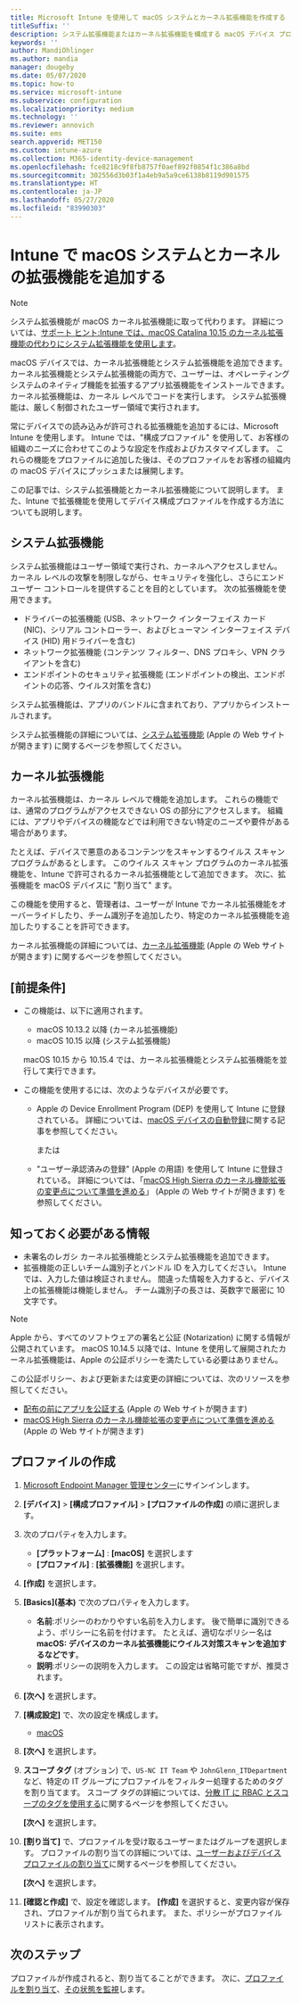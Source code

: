 ```yaml
---
title: Microsoft Intune を使用して macOS システムとカーネル拡張機能を作成する - Azure | Microsoft Docs
titleSuffix: ''
description: システム拡張機能またはカーネル拡張機能を構成する macOS デバイス プロファイルを追加または作成します。このプロファイルでは、Microsoft Intune でのユーザーによるオーバーライド、チーム識別子の追加、バンドルとチーム識別子の追加を許可します。
keywords: ''
author: MandiOhlinger
ms.author: mandia
manager: dougeby
ms.date: 05/07/2020
ms.topic: how-to
ms.service: microsoft-intune
ms.subservice: configuration
ms.localizationpriority: medium
ms.technology: ''
ms.reviewer: annovich
ms.suite: ems
search.appverid: MET150
ms.custom: intune-azure
ms.collection: M365-identity-device-management
ms.openlocfilehash: fce8218c9f8fb8757f0aef892f0854f1c386a8bd
ms.sourcegitcommit: 302556d3b03f1a4eb9a5a9ce6138b8119d901575
ms.translationtype: HT
ms.contentlocale: ja-JP
ms.lasthandoff: 05/27/2020
ms.locfileid: "83990303"
---
```

# <a name="add-macos-system-and-kernel-extensions-in-intune"></a>Intune で macOS システムとカーネルの拡張機能を追加する

> [!NOTE]
> システム拡張機能が macOS カーネル拡張機能に取って代わります。 詳細については、[サポート ヒント:Intune では、macOS Catalina 10.15 のカーネル拡張機能の代わりにシステム拡張機能を使用します](https://techcommunity.microsoft.com/t5/intune-customer-success/support-tip-using-system-extensions-instead-of-kernel-extensions/ba-p/1191413)。

macOS デバイスでは、カーネル拡張機能とシステム拡張機能を追加できます。 カーネル拡張機能とシステム拡張機能の両方で、ユーザーは、オペレーティング システムのネイティブ機能を拡張するアプリ拡張機能をインストールできます。 カーネル拡張機能は、カーネル レベルでコードを実行します。 システム拡張機能は、厳しく制御されたユーザー領域で実行されます。

常にデバイスでの読み込みが許可される拡張機能を追加するには、Microsoft Intune を使用します。 Intune では、"構成プロファイル" を使用して、お客様の組織のニーズに合わせてこのような設定を作成およびカスタマイズします。 これらの機能をプロファイルに追加した後は、そのプロファイルをお客様の組織内の macOS デバイスにプッシュまたは展開します。

この記事では、システム拡張機能とカーネル拡張機能について説明します。 また、Intune で拡張機能を使用してデバイス構成プロファイルを作成する方法についても説明します。

## <a name="system-extensions"></a>システム拡張機能

システム拡張機能はユーザー領域で実行され、カーネルへアクセスしません。 カーネル レベルの攻撃を制限しながら、セキュリティを強化し、さらにエンド ユーザー コントロールを提供することを目的としています。 次の拡張機能を使用できます。

- ドライバーの拡張機能 (USB、ネットワーク インターフェイス カード (NIC)、シリアル コントローラー、およびヒューマン インターフェイス デバイス (HID) 用ドライバーを含む)
- ネットワーク拡張機能 (コンテンツ フィルター、DNS プロキシ、VPN クライアントを含む)
- エンドポイントのセキュリティ拡張機能 (エンドポイントの検出、エンドポイントの応答、ウイルス対策を含む)

システム拡張機能は、アプリのバンドルに含まれており、アプリからインストールされます。

システム拡張機能の詳細については、[システム拡張機能](https://developer.apple.com/documentation/systemextensions) (Apple の Web サイトが開きます) に関するページを参照してください。

## <a name="kernel-extensions"></a>カーネル拡張機能

カーネル拡張機能は、カーネル レベルで機能を追加します。 これらの機能では、通常のプログラムがアクセスできない OS の部分にアクセスします。 組織には、アプリやデバイスの機能などでは利用できない特定のニーズや要件がある場合があります。

たとえば、デバイスで悪意のあるコンテンツをスキャンするウイルス スキャン プログラムがあるとします。 このウイルス スキャン プログラムのカーネル拡張機能を、Intune で許可されるカーネル拡張機能として追加できます。 次に、拡張機能を macOS デバイスに "割り当て" ます。

この機能を使用すると、管理者は、ユーザーが Intune でカーネル拡張機能をオーバーライドしたり、チーム識別子を追加したり、特定のカーネル拡張機能を追加したりすることを許可できます。

カーネル拡張機能の詳細については、[カーネル拡張機能](https://developer.apple.com/library/archive/documentation/Darwin/Conceptual/KernelProgramming/Extend/Extend.html) (Apple の Web サイトが開きます) に関するページを参照してください。

## <a name="prerequisites"></a>[前提条件]

- この機能は、以下に適用されます。

  - macOS 10.13.2 以降 (カーネル拡張機能)
  - macOS 10.15 以降 (システム拡張機能)

  macOS 10.15 から 10.15.4 では、カーネル拡張機能とシステム拡張機能を並行して実行できます。

- この機能を使用するには、次のようなデバイスが必要です。

  - Apple の Device Enrollment Program (DEP) を使用して Intune に登録されている。 詳細については、[macOS デバイスの自動登録](../enrollment/device-enrollment-program-enroll-macos.md)に関する記事を参照してください。

    または

  - "ユーザー承認済みの登録" (Apple の用語) を使用して Intune に登録されている。 詳細については、「[macOS High Sierra のカーネル機能拡張の変更点について準備を進める](https://support.apple.com/en-us/HT208019)」 (Apple の Web サイトが開きます) を参照してください。

## <a name="what-you-need-to-know"></a>知っておく必要がある情報

- 未署名のレガシ カーネル拡張機能とシステム拡張機能を追加できます。
- 拡張機能の正しいチーム識別子とバンドル ID を入力してください。 Intune では、入力した値は検証されません。 間違った情報を入力すると、デバイス上の拡張機能は機能しません。 チーム識別子の長さは、英数字で厳密に 10 文字です。

> [!NOTE]
> Apple から、すべてのソフトウェアの署名と公証 (Notarization) に関する情報が公開されています。 macOS 10.14.5 以降では、Intune を使用して展開されたカーネル拡張機能は、Apple の公証ポリシーを満たしている必要はありません。
>
> この公証ポリシー、および更新または変更の詳細については、次のリソースを参照してください。
>
> - [配布の前にアプリを公証する](https://developer.apple.com/documentation/security/notarizing_your_app_before_distribution) (Apple の Web サイトが開きます) 
> - [macOS High Sierra のカーネル機能拡張の変更点について準備を進める](https://support.apple.com/en-us/HT208019) (Apple の Web サイトが開きます)

## <a name="create-the-profile"></a>プロファイルの作成

1. [Microsoft Endpoint Manager 管理センター](https://go.microsoft.com/fwlink/?linkid=2109431)にサインインします。
2. **[デバイス]**  >  **[構成プロファイル]**  >  **[プロファイルの作成]** の順に選択します。
3. 次のプロパティを入力します。

    - **[プラットフォーム]** : **[macOS]** を選択します
    - **[プロファイル]** : **[拡張機能]** を選択します。

4. **[作成]** を選択します。
5. **[Basics]\(基本\)** で次のプロパティを入力します。

    - **名前**:ポリシーのわかりやすい名前を入力します。 後で簡単に識別できるよう、ポリシーに名前を付けます。 たとえば、適切なポリシー名は **macOS: デバイスのカーネル拡張機能にウイルス対策スキャンを追加するなどです**。
    - **説明**:ポリシーの説明を入力します。 この設定は省略可能ですが、推奨されます。

6. **[次へ]** を選択します。

7. **[構成設定]** で、次の設定を構成します。

    - [macOS](kernel-extensions-settings-macos.md)

8. **[次へ]** を選択します。
9. **スコープ タグ** (オプション) で、`US-NC IT Team` や `JohnGlenn_ITDepartment` など、特定の IT グループにプロファイルをフィルター処理するためのタグを割り当てます。 スコープ タグの詳細については、[分散 IT に RBAC とスコープのタグを使用する](../fundamentals/scope-tags.md)に関するページを参照してください。

    **[次へ]** を選択します。

10. **[割り当て]** で、プロファイルを受け取るユーザーまたはグループを選択します。 プロファイルの割り当ての詳細については、[ユーザーおよびデバイス プロファイルの割り当て](device-profile-assign.md)に関するページを参照してください。

    **[次へ]** を選択します。

11. **[確認と作成]** で、設定を確認します。 **[作成]** を選択すると、変更内容が保存され、プロファイルが割り当てられます。 また、ポリシーがプロファイル リストに表示されます。

## <a name="next-steps"></a>次のステップ

プロファイルが作成されると、割り当てることができます。 次に、[プロファイルを割り当て](device-profile-assign.md)、[その状態を監視](device-profile-monitor.md)します。
